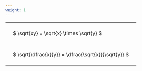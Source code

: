 ```yaml
---
weight: 1
---
```


<style type="text/css">
#T_6ea4c th.col_heading {
  text-align: left;
  font-size: 1em;
}
#T_6ea4c td {
  text-align: left;
  font-size: 1em;
  padding: 1.5em;
}
</style>
<table id="T_6ea4c">
  <thead>
  </thead>
  <tbody>
    <tr>
      <td id="T_6ea4c_row0_col0" class="data row0 col0" >$ \sqrt{xy} = \sqrt{x} \times \sqrt{y} $</td>
    </tr>
    <tr>
      <td id="T_6ea4c_row1_col0" class="data row1 col0" >$ \sqrt{\dfrac{x}{y}} = \dfrac{\sqrt{x}}{\sqrt{y}} $</td>
    </tr>
  </tbody>
</table>
